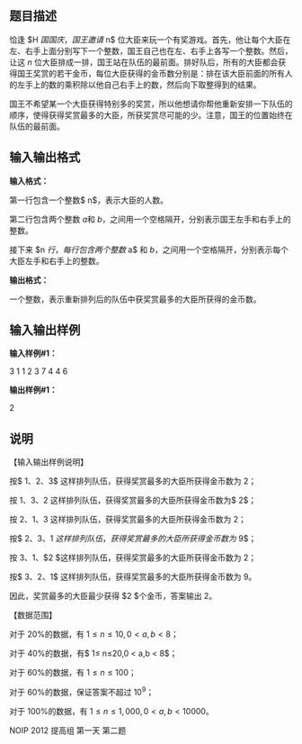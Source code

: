题目描述
----

恰逢 $H $国国庆，国王邀请$ n$ 位大臣来玩一个有奖游戏。首先，他让每个大臣在左、右手上面分别写下一个整数，国王自己也在左、右手上各写一个整数。然后，让这 $n$ 位大臣排成一排，国王站在队伍的最前面。排好队后，所有的大臣都会获得国王奖赏的若干金币，每位大臣获得的金币数分别是：排在该大臣前面的所有人的左手上的数的乘积除以他自己右手上的数，然后向下取整得到的结果。

国王不希望某一个大臣获得特别多的奖赏，所以他想请你帮他重新安排一下队伍的顺序，使得获得奖赏最多的大臣，所获奖赏尽可能的少。注意，国王的位置始终在队伍的最前面。

输入输出格式
------

**输入格式：**  

第一行包含一个整数$ n$，表示大臣的人数。

第二行包含两个整数 $a$和 $b$，之间用一个空格隔开，分别表示国王左手和右手上的整数。

接下来 $n $行，每行包含两个整数$ a$ 和 $b$，之间用一个空格隔开，分别表示每个大臣左手和右手上的整数。

**输出格式：**  

一个整数，表示重新排列后的队伍中获奖赏最多的大臣所获得的金币数。

输入输出样例
------

**输入样例#1：** 

3 
1 1 
2 3 
7 4 
4 6 

**输出样例#1：** 

2

说明
--

【输入输出样例说明】

按$ 1$、$2$、$3$ 这样排列队伍，获得奖赏最多的大臣所获得金币数为 $2$；

按 $1$、$3$、$2$ 这样排列队伍，获得奖赏最多的大臣所获得金币数为$ 2$；

按 $2$、$1$、$3$ 这样排列队伍，获得奖赏最多的大臣所获得金币数为 $2$；

按$ 2$、$3$、$1 $这样排列队伍，获得奖赏最多的大臣所获得金币数为$ 9$；

按 $3$、$1$、$2 $这样排列队伍，获得奖赏最多的大臣所获得金币数为 $2$；

按$ 3$、$2$、$1$ 这样排列队伍，获得奖赏最多的大臣所获得金币数为 $9$。

因此，奖赏最多的大臣最少获得 $2 $个金币，答案输出 $2$。

【数据范围】

对于 20%的数据，有 $1≤ n≤ 10,0 < a,b < 8$；

对于 40%的数据，有$ 1≤ n≤20,0 < a,b < 8$；

对于 60%的数据，有 $1≤ n≤100$；

对于 60%的数据，保证答案不超过 $10^9$；

对于 100%的数据，有 $1 ≤ n ≤1,000,0 < a,b < 10000$。

NOIP 2012 提高组 第一天 第二题